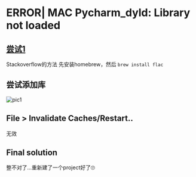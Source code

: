 # ERROR| MAC Pycharm_dyld: Library not loaded
## [尝试1](https://stackoverflow.com/questions/31497217/osx-dyld-library-not-loaded-reason-image-not-found-python-google-speech-re)
Stackoverflow的方法 先安装homebrew，然后
`brew install flac` 
## 尝试添加库
![pic1](https://note.youdao.com/yws/api/personal/file/WEBe75e7aaafe309de44d9282b6aeb83349?method=download&shareKey=73d3e83b85c08a76d234c60dd0b64455)
## File > Invalidate Caches/Restart..
无效
## Final solution
整不对了...重新建了一个project好了🙄